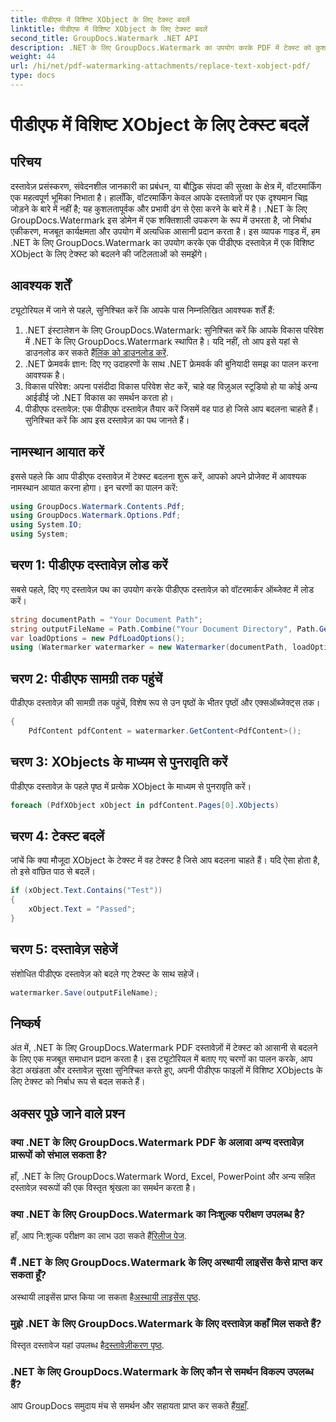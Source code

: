 ```yaml
---
title: पीडीएफ में विशिष्ट XObject के लिए टेक्स्ट बदलें
linktitle: पीडीएफ में विशिष्ट XObject के लिए टेक्स्ट बदलें
second_title: GroupDocs.Watermark .NET API
description: .NET के लिए GroupDocs.Watermark का उपयोग करके PDF में टेक्स्ट को कुशलतापूर्वक बदलें। वॉटरमार्किंग को अपने .NET अनुप्रयोगों में निर्बाध रूप से एकीकृत करें।
weight: 44
url: /hi/net/pdf-watermarking-attachments/replace-text-xobject-pdf/
type: docs
---
```

# पीडीएफ में विशिष्ट XObject के लिए टेक्स्ट बदलें

## परिचय
दस्तावेज़ प्रसंस्करण, संवेदनशील जानकारी का प्रबंधन, या बौद्धिक संपदा की सुरक्षा के क्षेत्र में, वॉटरमार्किंग एक महत्वपूर्ण भूमिका निभाता है। हालाँकि, वॉटरमार्किंग केवल आपके दस्तावेज़ों पर एक दृश्यमान चिह्न जोड़ने के बारे में नहीं है; यह कुशलतापूर्वक और प्रभावी ढंग से ऐसा करने के बारे में है। .NET के लिए GroupDocs.Watermark इस डोमेन में एक शक्तिशाली उपकरण के रूप में उभरता है, जो निर्बाध एकीकरण, मजबूत कार्यक्षमता और उपयोग में अत्यधिक आसानी प्रदान करता है। इस व्यापक गाइड में, हम .NET के लिए GroupDocs.Watermark का उपयोग करके एक पीडीएफ दस्तावेज़ में एक विशिष्ट XObject के लिए टेक्स्ट को बदलने की जटिलताओं को समझेंगे।
## आवश्यक शर्तें
ट्यूटोरियल में जाने से पहले, सुनिश्चित करें कि आपके पास निम्नलिखित आवश्यक शर्तें हैं:
1.  .NET इंस्टालेशन के लिए GroupDocs.Watermark: सुनिश्चित करें कि आपके विकास परिवेश में .NET के लिए GroupDocs.Watermark स्थापित है। यदि नहीं, तो आप इसे यहां से डाउनलोड कर सकते हैं[लिंक को डाउनलोड करें](https://releases.groupdocs.com/Watermark/net/).
2. .NET फ्रेमवर्क ज्ञान: दिए गए उदाहरणों के साथ .NET फ्रेमवर्क की बुनियादी समझ का पालन करना आवश्यक है।
3. विकास परिवेश: अपना पसंदीदा विकास परिवेश सेट करें, चाहे वह विज़ुअल स्टूडियो हो या कोई अन्य आईडीई जो .NET विकास का समर्थन करता हो।
4. पीडीएफ दस्तावेज़: एक पीडीएफ दस्तावेज़ तैयार करें जिसमें वह पाठ हो जिसे आप बदलना चाहते हैं। सुनिश्चित करें कि आप इस दस्तावेज़ का पथ जानते हैं।

## नामस्थान आयात करें
इससे पहले कि आप पीडीएफ दस्तावेज़ में टेक्स्ट बदलना शुरू करें, आपको अपने प्रोजेक्ट में आवश्यक नामस्थान आयात करना होगा। इन चरणों का पालन करें:

```csharp
using GroupDocs.Watermark.Contents.Pdf;
using GroupDocs.Watermark.Options.Pdf;
using System.IO;
using System;
```
## चरण 1: पीडीएफ दस्तावेज़ लोड करें
सबसे पहले, दिए गए दस्तावेज़ पथ का उपयोग करके पीडीएफ दस्तावेज़ को वॉटरमार्कर ऑब्जेक्ट में लोड करें।
```csharp
string documentPath = "Your Document Path";
string outputFileName = Path.Combine("Your Document Directory", Path.GetFileName(documentPath));
var loadOptions = new PdfLoadOptions();
using (Watermarker watermarker = new Watermarker(documentPath, loadOptions))
```
## चरण 2: पीडीएफ सामग्री तक पहुंचें
पीडीएफ दस्तावेज़ की सामग्री तक पहुंचें, विशेष रूप से उन पृष्ठों के भीतर पृष्ठों और एक्सऑब्जेक्ट्स तक।
```csharp
{
    PdfContent pdfContent = watermarker.GetContent<PdfContent>();
```
## चरण 3: XObjects के माध्यम से पुनरावृति करें
पीडीएफ दस्तावेज़ के पहले पृष्ठ में प्रत्येक XObject के माध्यम से पुनरावृति करें।
```csharp
foreach (PdfXObject xObject in pdfContent.Pages[0].XObjects)
```
## चरण 4: टेक्स्ट बदलें
जांचें कि क्या मौजूदा XObject के टेक्स्ट में वह टेक्स्ट है जिसे आप बदलना चाहते हैं। यदि ऐसा होता है, तो इसे वांछित पाठ से बदलें।
```csharp
if (xObject.Text.Contains("Test"))
{
    xObject.Text = "Passed";
}
```
## चरण 5: दस्तावेज़ सहेजें
संशोधित पीडीएफ दस्तावेज़ को बदले गए टेक्स्ट के साथ सहेजें।
```csharp
watermarker.Save(outputFileName);
```

## निष्कर्ष
अंत में, .NET के लिए GroupDocs.Watermark PDF दस्तावेज़ों में टेक्स्ट को आसानी से बदलने के लिए एक मजबूत समाधान प्रदान करता है। इस ट्यूटोरियल में बताए गए चरणों का पालन करके, आप डेटा अखंडता और दस्तावेज़ सुरक्षा सुनिश्चित करते हुए, अपनी पीडीएफ फाइलों में विशिष्ट XObjects के लिए टेक्स्ट को निर्बाध रूप से बदल सकते हैं।
## अक्सर पूछे जाने वाले प्रश्न
### क्या .NET के लिए GroupDocs.Watermark PDF के अलावा अन्य दस्तावेज़ प्रारूपों को संभाल सकता है?
हाँ, .NET के लिए GroupDocs.Watermark Word, Excel, PowerPoint और अन्य सहित दस्तावेज़ स्वरूपों की एक विस्तृत श्रृंखला का समर्थन करता है।
### क्या .NET के लिए GroupDocs.Watermark का निःशुल्क परीक्षण उपलब्ध है?
 हाँ, आप नि:शुल्क परीक्षण का लाभ उठा सकते हैं[रिलीज पेज](https://releases.groupdocs.com/).
### मैं .NET के लिए GroupDocs.Watermark के लिए अस्थायी लाइसेंस कैसे प्राप्त कर सकता हूँ?
 अस्थायी लाइसेंस प्राप्त किया जा सकता है[अस्थायी लाइसेंस पृष्ठ](https://purchase.groupdocs.com/temporary-license/).
### मुझे .NET के लिए GroupDocs.Watermark के लिए दस्तावेज़ कहाँ मिल सकते हैं?
 विस्तृत दस्तावेज यहां उपलब्ध है[दस्तावेज़ीकरण पृष्ठ](https://tutorials.groupdocs.com/Watermark/net/).
### .NET के लिए GroupDocs.Watermark के लिए कौन से समर्थन विकल्प उपलब्ध हैं?
 आप GroupDocs समुदाय मंच से समर्थन और सहायता प्राप्त कर सकते हैं[यहाँ](https://forum.groupdocs.com/c/watermark/19).
